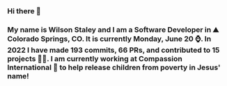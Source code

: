 ### Hi there 👋

### My name is Wilson Staley and I am a Software Developer in ⛰ Colorado Springs, CO.  It is currently Monday, June 20 ⌚. In 2022 I have made 193 commits, 66 PRs, and contributed to 15 projects 👨‍💻. I am currently working at Compassion International 🏢 to help release children from poverty in Jesus' name!